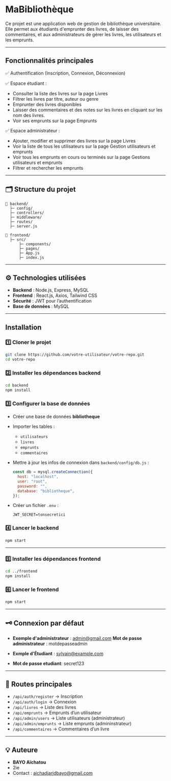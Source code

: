 
#  MaBibliothèque

Ce projet est une application web de gestion de bibliothèque universitaire.
Elle permet aux étudiants d'emprunter des livres, de laisser des commentaires,
et aux administrateurs de gérer les livres, les utilisateurs et les emprunts.

---

##  Fonctionnalités principales

✅ Authentification (Inscription, Connexion, Déconnexion)  

✅ Espace étudiant :
- Consulter la liste des livres sur la page Livres
- Filtrer les livres par titre, auteur ou genre
- Emprunter des livres disponibles
- Laisser des commentaires et des notes sur les livres en cliquant sur    les nom des livres.
- Voir ses emprunts sur la page Emprunts

✅ Espace administrateur :
- Ajouter, modifier et supprimer des livres sur la page Livres
- Voir la liste de tous les utilisateurs sur la page Gestion utilisateurs et emprunts
- Voir tous les emprunts en cours ou terminés sur la page Gestions utilisateurs et emprunts
- Filtrer et rechercher les emprunts 

---

## 🗂️ Structure du projet

```
📁 backend/
  ├─ config/
  ├─ controllers/
  ├─ middleware/
  ├─ routes/
  ├─ server.js

📁 frontend/
  ├─ src/
      ├─ components/
      ├─ pages/
      ├─ App.js
      ├─ index.js
```

---

## ⚙️ Technologies utilisées

- **Backend** : Node.js, Express, MySQL
- **Frontend** : React.js, Axios, Tailwind CSS
- **Sécurité** : JWT pour l’authentification
- **Base de données** : MySQL

---

##  Installation

### 1️⃣ Cloner le projet
```bash
git clone https://github.com/votre-utilisateur/votre-repo.git
cd votre-repo
```

### 2️⃣ Installer les dépendances backend
```bash
cd backend
npm install
```

### 3️⃣ Configurer la base de données

- Créer une base de données **bibliotheque**
- Importer les tables :
  - `utilisateurs`
  - `livres`
  - `emprunts`
  - `commentaires`
- Mettre à jour les infos de connexion dans `backend/config/db.js` :
  ```js
  const db = mysql.createConnection({
    host: "localhost",
    user: "root",
    password: "",
    database: "bibliotheque",
  });
  ```

- Créer un fichier `.env` :
  ```
  JWT_SECRET=tonsecretici
  ```

### 4️⃣ Lancer le backend
```bash
npm start
```

---

### 5️⃣ Installer les dépendances frontend
```bash
cd ../frontend
npm install
```

### 6️⃣ Lancer le frontend
```bash
npm start
```

---

## 🗝️ Connexion par défaut

- **Exemple d'administrateur** : admin@gmail.com
 **Mot de passe administrateur** : motdepasseadmin 

- **Exmple d'Étudiant** : sylvain@example.com
- **Mot de passe etudiant**: secret123


---

## 📌 Routes principales

- `/api/auth/register` → Inscription
- `/api/auth/login` → Connexion
- `/api/livres` → Liste des livres
- `/api/emprunts` → Emprunts d’un utilisateur
- `/api/admin/users` → Liste utilisateurs (administrateur)
- `/api/admin/emprunts` → Liste emprunts (admininstrateur)
- `/api/commentaires` → Commentaires d’un livre


---

## 💡 Auteure

- **BAYO Aïchatou**
- 2ie
- Contact : aichadjaridbayo@gmail.com


